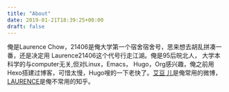 ```yaml
---
title: "About"
date: 2019-01-21T18:39:25+08:00
draft: false
---
```


俺是Laurence Chow，21406是俺大学第一个宿舍宿舍号，思来想去胡乱拼凑一番，还是决定用
Laurence21406这个代号行走江湖。俺是95后皖北人， 大学本科学的与computer无关,但对Linux，Emacs，
Hugo，Org感兴趣，俺之前用Hexo搭建过博客，可惜太慢，Hugo嗖的一下老快了。[艾豆
儿](https://weibo.com/u/5703924629)是俺常用的微博，
[LAURENCE](https://www.zhihu.com/people/laurence-76/activities)是俺不常用的知乎。
